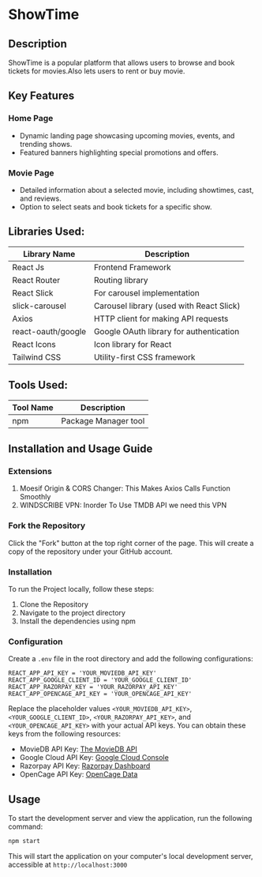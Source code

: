 # ShowTime

## Description

ShowTime is a popular platform that allows users to browse and book tickets for movies.Also lets users to rent or buy movie.

## Key Features

### Home Page

- Dynamic landing page showcasing upcoming movies, events, and trending shows.
- Featured banners highlighting special promotions and offers.

### Movie Page

- Detailed information about a selected movie, including showtimes, cast, and reviews.
- Option to select seats and book tickets for a specific show.

## Libraries Used:

| Library Name       | Description                              |
| ------------------ | ---------------------------------------- |
| React Js           | Frontend Framework                       |
| React Router       | Routing library                          |
| React Slick        | For carousel implementation              |
| slick-carousel     | Carousel library (used with React Slick) |
| Axios              | HTTP client for making API requests      |
| react-oauth/google | Google OAuth library for authentication  |
| React Icons        | Icon library for React                   |
| Tailwind CSS       | Utility-first CSS framework              |

## Tools Used:

| Tool Name | Description          |
| --------- | -------------------- |
| npm       | Package Manager tool |

## Installation and Usage Guide

### Extensions

1. Moesif Origin & CORS Changer: This Makes Axios Calls Function Smoothly
2. WINDSCRIBE VPN: Inorder To Use TMDB API we need this VPN

### Fork the Repository

Click the "Fork" button at the top right corner of the page. This will create a copy of the repository under your GitHub account.

### Installation

To run the Project locally, follow these steps:

1. Clone the Repository
2. Navigate to the project directory
3. Install the dependencies using npm

### Configuration

Create a `.env` file in the root directory and add the following configurations:

```env
REACT_APP_API_KEY = 'YOUR_MOVIEDB_API_KEY'
REACT_APP_GOOGLE_CLIENT_ID = 'YOUR_GOOGLE_CLIENT_ID'
REACT_APP_RAZORPAY_KEY = 'YOUR_RAZORPAY_API_KEY'
REACT_APP_OPENCAGE_API_KEY = 'YOUR_OPENCAGE_API_KEY'
```

Replace the placeholder values `<YOUR_MOVIEDB_API_KEY>`, `<YOUR_GOOGLE_CLIENT_ID>`, `<YOUR_RAZORPAY_API_KEY>`, and `<YOUR_OPENCAGE_API_KEY>` with your actual API keys. You can obtain these keys from the following resources:

- MovieDB API Key: [The MovieDB API](https://www.themoviedb.org/documentation/api)
- Google Cloud API Key: [Google Cloud Console](https://console.cloud.google.com/)
- Razorpay API Key: [Razorpay Dashboard](https://dashboard.razorpay.com/app/keys)
- OpenCage API Key: [OpenCage Data](https://opencagedata.com/api)

## Usage

To start the development server and view the application, run the following command:

```bash
npm start
```

This will start the application on your computer's local development server, accessible at `http://localhost:3000`
